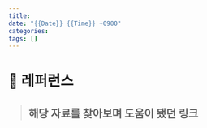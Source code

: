```yaml
---
title: 
date: "{{Date}} {{Time}} +0900"
categories: 
tags: []
---
```


# 🔗 레퍼런스
> **해당 자료를 찾아보며 도움이 됐던 링크**
>- 